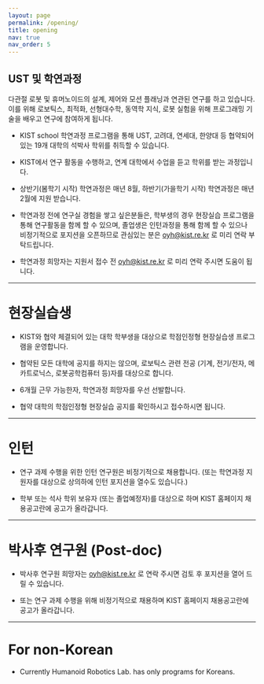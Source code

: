 ```yaml
---
layout: page
permalink: /opening/
title: opening
nav: true
nav_order: 5
---
```


## **UST 및 학연과정**

다관절 로봇 및 휴머노이드의 설계, 제어와 모션 플래닝과 연관된 연구를 하고 있습니다. 이를 위해 로보틱스, 최적화, 선형대수학, 동역학 지식, 로봇 실험을 위해 프로그래밍 기술을 배우고 연구에 참여하게 됩니다.

- KIST school 학연과정 프로그램을 통해 UST, 고려대, 연세대, 한양대 등 협약되어 있는 19개 대학의 석박사 학위를 취득할 수 있습니다.

- KIST에서 연구 활동을 수행하고, 연계 대학에서 수업을 듣고 학위를 받는 과정입니다.

- 상반기(봄학기 시작) 학연과정은 매년 8월, 하반기(가을학기 시작) 학연과정은 매년 2월에 지원 받습니다.

- 학연과정 전에 연구실 경험을 쌓고 싶은분들은, 학부생의 경우 현장실습 프로그램을 통해 연구활동을 함께 할 수 있으며, 졸업생은 인턴과정을 통해 함께 할 수 있으나 비정기적으로 포지션을 오픈하므로 관심있는 분은 oyh@kist.re.kr 로 미리 연락 부탁드립니다.

- 학연과정 희망자는 지원서 접수 전 oyh@kist.re.kr 로 미리 연락 주시면 도움이 됩니다.

---

# **현장실습생**

- KIST와 협약 체결되어 있는 대학 학부생을 대상으로 학점인정형 현장실습생 프로그램을 운영합니다.

- 협약된 모든 대학에 공지를 하지는 않으며, 로보틱스 관련 전공 (기계, 전기/전자, 메카트로닉스, 로봇공학컴퓨터 등)자를 대상으로 합니다.

- 6개월 근무 가능한자, 학연과정 희망자를 우선 선발합니다.

- 협약 대학의 학점인정형 현장실습 공지를 확인하시고 접수하시면 됩니다.

---

# **인턴**

- 연구 과제 수행을 위한 인턴 연구원은 비정기적으로 채용합니다. (또는 학연과정 지원자를 대상으로 상의하에 인턴 포지션을 열수도 있습니다.)

- 학부 또는 석사 학위 보유자 (또는 졸업예정자)를 대상으로 하며 KIST 홈페이지 채용공고란에 공고가 올라갑니다.

---

# **박사후 연구원 (Post-doc)**

- 박사후 연구원 희망자는 oyh@kist.re.kr 로 연락 주시면 검토 후 포지션을 열어 드릴 수 있습니다.

- 또는 연구 과제 수행을 위해 비정기적으로 채용하며 KIST 홈페이지 채용공고란에 공고가 올라갑니다.

---

# **For non-Korean**

- Currently Humanoid Robotics Lab. has only programs for Koreans.
